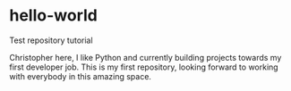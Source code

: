 # hello-world
Test repository tutorial

Christopher here, I like Python and currently building projects towards my first developer job.
This is my first repository, looking forward to working with everybody in this amazing space. 
